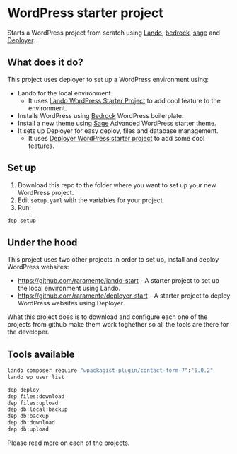 # WordPress starter project

Starts a WordPress project from scratch using [Lando](https://lando.dev/), [bedrock](https://roots.io/bedrock/), [sage](https://roots.io/sage/) and [Deployer](https://deployer.org/).

## What does it do?

This project uses deployer to set up a WordPress environment using:

- Lando for the local environment.
    - It uses [Lando WordPress Starter Project](https://github.com/raramente/lando-start) to add cool feature to the environment.
- Installs WordPress using [Bedrock](https://roots.io/bedrock/) WordPress boilerplate.
- Install a new theme using [Sage](https://roots.io/sage/) Advanced WordPress starter theme.
- It sets up Deployer for easy deploy, files and database management.
    - It uses [Deployer WordPress starter project](https://github.com/raramente/deployer-start) to add some cool features.

## Set up

1. Download this repo to the folder where you want to set up your new WordPress project.
2. Edit `setup.yaml` with the variables for your project.
3. Run:

```bash
dep setup
```

## Under the hood

This project uses two other projects in order to set up, install and deploy WordPress websites:

- https://github.com/raramente/lando-start - A starter project to set up the local environment using Lando.
- https://github.com/raramente/deployer-start - A starter project to deploy WordPress websites using Deployer.

What this project does is to download and configure each one of the projects from github make them work toghether so all the tools are there for the developer.

## Tools available

```bash
lando composer require "wpackagist-plugin/contact-form-7":"6.0.2"
lando wp user list

dep deploy
dep files:download
dep files:upload
dep db:local:backup
dep db:backup
dep db:download
dep db:upload
```

Please read more on each of the projects.